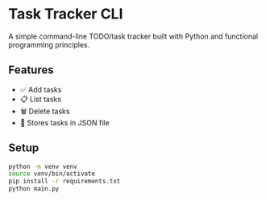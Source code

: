 # Task Tracker CLI

A simple command-line TODO/task tracker built with Python and functional programming principles.

## Features

- ✅ Add tasks
- 📋 List tasks
- 🗑️ Delete tasks
- 💾 Stores tasks in JSON file

## Setup

```bash
python -m venv venv
source venv/bin/activate
pip install -r requirements.txt
python main.py
